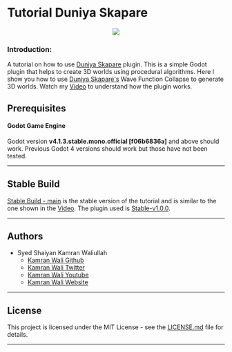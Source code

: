 # Tutorial Duniya Skapare

<p align="center"><a href="https://youtu.be/eq8Kj1s_X8E" target="_blank"><img src="https://imgur.com/OBcDdDL.png"></a></p>

### Introduction:
A tutorial on how to use [Duniya Skapare](https://github.com/deadlykam/Duniya_Skapare) plugin. This is a simple Godot plugin that helps to create 3D worlds using procedural algorithms. Here I show you how to use [Duniya Skapare's](https://github.com/deadlykam/Duniya_Skapare) Wave Function Collapse to generate 3D worlds. Watch my [Video](https://youtu.be/eq8Kj1s_X8E) to understand how the plugin works.

## Prerequisites
#### Godot Game Engine
Godot version **v4.1.3.stable.mono.official [f06b6836a]** and above should work. Previous Godot 4 versions should work but those have not been tested.
***
## Stable Build
[Stable Build - main](https://github.com/deadlykam/Tutorial_Duniya_Skapare) is the stable version of the tutorial and is similar to the one shown in the [Video](https://youtu.be/eq8Kj1s_X8E). The plugin used is [Stable-v1.0.0](https://github.com/deadlykam/Duniya_Skapare/releases/tag/v1.0.0).
***
## Authors
- Syed Shaiyan Kamran Waliullah 
  - [Kamran Wali Github](https://github.com/deadlykam)
  - [Kamran Wali Twitter](https://twitter.com/KamranWaliDev)
  - [Kamran Wali Youtube](https://www.youtube.com/channel/UCkm-BgvswLViigPWrMo8pjg)
  - [Kamran Wali Website](https://deadlykam.github.io/)
***
## License
This project is licensed under the MIT License - see the [LICENSE.md](LICENSE) file for details.
***
